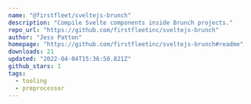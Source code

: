 ```yaml
---
name: "@firstfleet/sveltejs-brunch"
description: "Compile Svelte components inside Brunch projects."
repo_url: "https://github.com/firstfleetinc/sveltejs-brunch"
author: "Jess Patton"
homepage: "https://github.com/firstfleetinc/sveltejs-brunch#readme"
downloads: 21
updated: "2022-04-04T15:36:50.821Z"
github_stars: 1
tags: 
  - tooling
  - preprocessor
---
```

